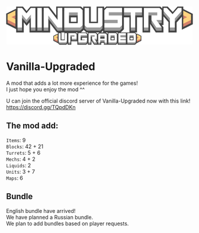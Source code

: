 ![Logo](sprites-override/ui/logo.png)
# Vanilla-Upgraded
A mod that adds a lot more experience for the games!
<br>I just hope you enjoy the mod ^^

U can join the official discord server of Vanilla-Upgraded now with this link!
<br>https://discord.gg/TQpdDKn

## The mod add: 
`Items`: 9
<br>`Blocks`: 42 + 21
<br>`Turrets`: 5 + 6
<br>`Mechs`: 4 + 2
<br>`Liquids`: 2
<br>`Units`: 3 + 7
<br>`Maps`: 6

## Bundle 
English bundle have arrived! 
<br>We have planned a Russian bundle.
<br>We plan to add bundles based on player requests. 